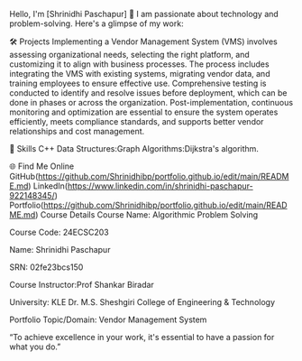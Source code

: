 Hello, I'm [Shrinidhi Paschapur] 👋
I am passionate about technology and problem-solving. Here's a glimpse of my work:

🛠 Projects
Implementing a Vendor Management System (VMS) involves assessing organizational needs, selecting the right platform, and customizing it to align with business processes. The process includes integrating the VMS with existing systems, migrating vendor data, and training employees to ensure effective use. Comprehensive testing is conducted to identify and resolve issues before deployment, which can be done in phases or across the organization. Post-implementation, continuous monitoring and optimization are essential to ensure the system operates efficiently, meets compliance standards, and supports better vendor relationships and cost management.

🚀 Skills
C++
Data Structures:Graph
Algorithms:Dijkstra's algorithm.

🌐 Find Me Online
GitHub(https://github.com/Shrinidhibp/portfolio.github.io/edit/main/README.md)
LinkedIn(https://www.linkedin.com/in/shrinidhi-paschapur-922148345/)
Portfolio(https://github.com/Shrinidhibp/portfolio.github.io/edit/main/README.md)
Course Details
Course Name: Algorithmic Problem Solving

Course Code: 24ECSC203

Name: Shrinidhi Paschapur

SRN: 02fe23bcs150

Course Instructor:Prof Shankar Biradar

University: KLE Dr. M.S. Sheshgiri College of Engineering & Technology

Portfolio Topic/Domain: Vendor Management System

“To achieve excellence in your work, it's essential to have a passion for what you do.”
